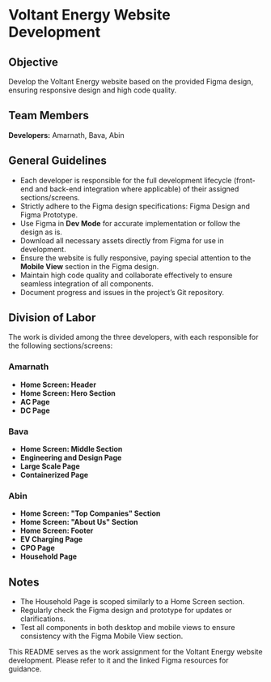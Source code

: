 # Voltant Energy Website Development

## Objective

Develop the Voltant Energy website based on the provided Figma design, ensuring responsive design and high code quality.

## Team Members

**Developers:** Amarnath, Bava, Abin

## General Guidelines

* Each developer is responsible for the full development lifecycle (front-end and back-end integration where applicable) of their assigned sections/screens.
* Strictly adhere to the Figma design specifications: Figma Design and Figma Prototype.
* Use Figma in **Dev Mode** for accurate implementation or follow the design as is.
* Download all necessary assets directly from Figma for use in development.
* Ensure the website is fully responsive, paying special attention to the **Mobile View** section in the Figma design.
* Maintain high code quality and collaborate effectively to ensure seamless integration of all components.
* Document progress and issues in the project’s Git repository.

## Division of Labor

The work is divided among the three developers, with each responsible for the following sections/screens:

### Amarnath

* **Home Screen: Header**
* **Home Screen: Hero Section**
* **AC Page**
* **DC Page**

### Bava

* **Home Screen: Middle Section**
* **Engineering and Design Page**
* **Large Scale Page**
* **Containerized Page**

### Abin

* **Home Screen: "Top Companies" Section**
* **Home Screen: "About Us" Section**
* **Home Screen: Footer**
* **EV Charging Page**
* **CPO Page**
* **Household Page**

## Notes

* The Household Page is scoped similarly to a Home Screen section.
* Regularly check the Figma design and prototype for updates or clarifications.
* Test all components in both desktop and mobile views to ensure consistency with the Figma Mobile View section.

This README serves as the work assignment for the Voltant Energy website development. Please refer to it and the linked Figma resources for guidance.
